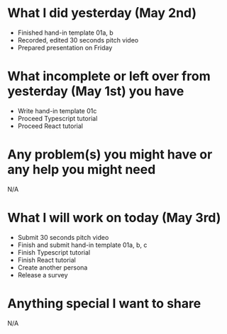 # What I did yesterday (May 2nd)

- Finished hand-in template 01a, b
- Recorded, edited 30 seconds pitch video
- Prepared presentation on Friday

# What incomplete or left over from yesterday (May 1st) you have

- Write hand-in template 01c
- Proceed Typescript tutorial
- Proceed React tutorial

# Any problem(s) you might have or any help you might need

N/A

# What I will work on today (May 3rd)

- Submit 30 seconds pitch video
- Finish and submit hand-in template 01a, b, c
- Finish Typescript tutorial
- Finish React tutorial
- Create another persona
- Release a survey

# Anything special I want to share

N/A
